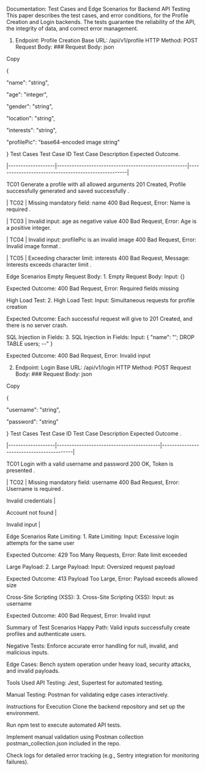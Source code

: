 Documentation: Test Cases and Edge Scenarios for Backend API Testing
This paper describes the test cases, and error conditions, for the Profile Creation and Login backends. The tests guarantee the reliability of the API, the integrity of data, and correct error management.

1. Endpoint: Profile Creation
Base URL: /api/v1/profile
HTTP Method: POST
Request Body: ### Request Body:
json

 Copy

{

"name": "string",

"age": "integer",

"gender": "string",

"location": "string",

"interests": "string",

"profilePic": "base64-encoded image string"

}
Test Cases
Test Case ID Test Case Description Expected Outcome.

|-------------------|-----------------------------------------------------|-----------------------------------------------------|

TC01 Generate a profile with all allowed arguments 201 Created, Profile successfully generated and saved successfully .

| TC02 | Missing mandatory field: name 400 Bad Request, Error: Name is required .

| TC03 | Invalid input: age as negative value 400 Bad Request, Error: Age is a positive integer.

| TC04 | Invalid input: profilePic is an invalid image 400 Bad Request, Error: Invalid image format .

| TC05 | Exceeding character limit: interests 400 Bad Request, Message: Interests exceeds character limit .

Edge Scenarios
Empty Request Body: 1. Empty Request Body:
Input: {}

Expected Outcome: 400 Bad Request, Error: Required fields missing

High Load Test: 2. High Load Test:
Input: Simultaneous requests for profile creation

Expected Outcome: Each successful request will give to 201 Created, and there is no server crash.

SQL Injection in Fields: 3. SQL Injection in Fields:
Input: { "name": "'; DROP TABLE users; --" }

Expected Outcome: 400 Bad Request, Error: Invalid input

2. Endpoint: Login
Base URL: /api/v1/login
HTTP Method: POST
Request Body: ### Request Body:
json

 Copy

{

"username": "string",

"password": "string"

}
Test Cases
Test Case ID Test Case Description Expected Outcome .

|-------------------|------------------------------------------|------------------------------------------|

TC01 Login with a valid username and password 200 OK, Token is presented .

| TC02 | Missing mandatory field: username 400 Bad Request, Error: Username is required .

Invalid credentials |

Account not found |

Invalid input |

Edge Scenarios
Rate Limiting: 1. Rate Limiting:
Input: Excessive login attempts for the same user

Expected Outcome: 429 Too Many Requests, Error: Rate limit exceeded

Large Payload: 2. Large Payload:
Input: Oversized request payload

Expected Outcome: 413 Payload Too Large, Error: Payload exceeds allowed size

Cross-Site Scripting (XSS): 3. Cross-Site Scripting (XSS):
Input: <script>alert('XSS')</script> as username

Expected Outcome: 400 Bad Request, Error: Invalid input

Summary of Test Scenarios
Happy Path: Valid inputs successfully create profiles and authenticate users.

Negative Tests: Enforce accurate error handling for null, invalid, and malicious inputs.

Edge Cases: Bench system operation under heavy load, security attacks, and invalid payloads.

Tools Used
API Testing: Jest, Supertest for automated testing.

Manual Testing: Postman for validating edge cases interactively.

Instructions for Execution
Clone the backend repository and set up the environment.

Run npm test to execute automated API tests.

Implement manual validation using Postman collection postman_collection.json included in the repo.

Check logs for detailed error tracking (e.g., Sentry integration for monitoring failures).